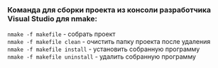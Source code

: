 ### Команда для сборки проекта из консоли разработчика Visual Studio для nmake:<br/>
`nmake -f makefile` - собрать проект<br/>
`nmake -f makefile clean` - очистить папку проекта после удаления<br/>
`nmake -f makefile install` - установить собранную программу<br/>
`nmake -f makefile uninstall` - удалить собранную программу

